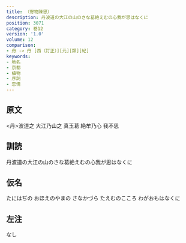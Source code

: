 ```yaml
---
title: （寄物陳思）
description: 丹波道の大江の山のさな葛絶えむの心我が思はなくに
position: 3071
category: 巻12
version: '1.0'
volume: 12
comparison:
- 舟 -> 丹 [西（訂正）][元][類][紀]
keywords:
- 地名
- 京都
- 植物
- 序詞
- 恋情
---
```


## 原文

<丹>波道之 大江乃山之 真玉葛 絶牟乃心 我不思

## 訓読

丹波道の大江の山のさな葛絶えむの心我が思はなくに

## 仮名

たにはぢの おほえのやまの さなかづら たえむのこころ わがおもはなくに

## 左注

なし
